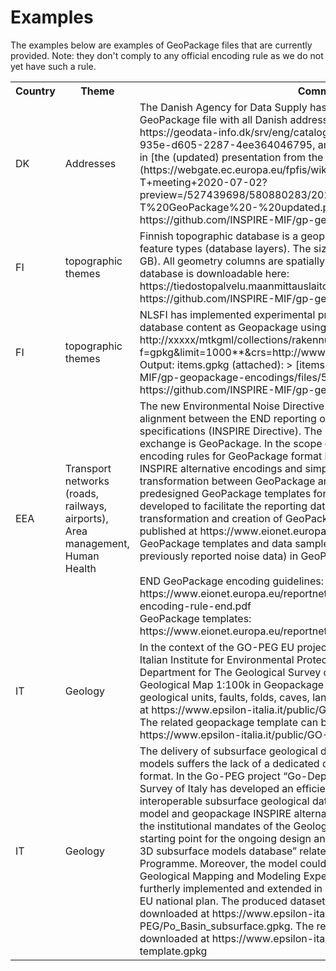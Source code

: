 # Examples

The examples below are examples of GeoPackage files that are currently provided. Note: they don't comply to any official encoding rule as we do not yet have such a rule.

<table>
    <tr>
        <th>Country</th>
        <th>Theme</th>
        <th>Comment</th>
    </tr>
    <tr>
        <td>DK</td>
        <td>Addresses</td>
        <td>The Danish Agency for Data Supply has published a first draft of a GeoPackage file with all Danish addresses (11 GB). See the metadata at https://geodata-info.dk/srv/eng/catalog.search#/metadata/50b921ea-935e-d605-2287-4ee364046795, and see some background information in [the (updated) presentation from the 62nd MIG-T meeting](https://webgate.ec.europa.eu/fpfis/wikis/display/InspireMIG/62nd+MIG-T+meeting+2020-07-02?preview=/527439698/580880283/20201012%20MIG-T%20GeoPackage%20-%20updated.pptx). See also https://github.com/INSPIRE-MIF/gp-geopackage-encodings/issues/5</td>
    </tr>
    <tr>
        <td>FI</td>
        <td>topographic themes</td>
        <td>Finnish topographic database is a geopackage, which consists of 120+ feature types (database layers). The size of geopackage is 73 GB (zipped 26 GB). All geometry columns are spatially indexed. Finnish topographic database is downloadable here: https://tiedostopalvelu.maanmittauslaitos.fi/tp/kartta?lang=en . See also https://github.com/INSPIRE-MIF/gp-geopackage-encodings/issues/7</td>
    </tr>
    <tr>
        <td>FI</td>
        <td>topographic themes</td>
        <td>NLSFI has implemented experimental prototype serving topographic database content as Geopackage using OGC API Features. An example: http://xxxxx/mtkgml/collections/rakennus/**items?f=gpkg&amp;limit=1000**&amp;crs=http://www.opengis.net/def/crs/EPSG/0/3067 . Output: items.gpkg (attached): &gt; [items.zip](https://github.com/INSPIRE-MIF/gp-geopackage-encodings/files/5499679/items.zip). See also https://github.com/INSPIRE-MIF/gp-geopackage-encodings/issues/8</td>
    </tr>
    <tr>
        <td>EEA</td>
        <td>Transport networks (roads, railways, airports), Area management, Human Health</td>
        <td>The new Environmental Noise Directive (END) reporting mechanism includes alignment between the END reporting obligations and INSPIRE data specifications (INSPIRE Directive). The selected format for spatial data exchange is GeoPackage. In the scope of the END reporting, we developed encoding rules for GeoPackage format based on the previous work on INSPIRE alternative encodings and simplification. This would allow a transformation between GeoPackage and GML (INSPIRE) formats. The predesigned GeoPackage templates for the END reporting have been developed to facilitate the reporting data flows in Reportnet 3.0, data transformation and creation of GeoPackage files. More information is published at https://www.eionet.europa.eu/reportnet/docs/noise , including GeoPackage templates and data samples (mostly simulated data based on previously reported noise data) in GeoPackage format. <br/><br/> END GeoPackage encoding guidelines: https://www.eionet.europa.eu/reportnet/docs/noise/guidelines/geopackage-encoding-rule-end.pdf <br/> GeoPackage templates: https://www.eionet.europa.eu/reportnet/docs/noise/templates</td>
    </tr>
    <tr>
        <td>IT</td>
        <td>Geology</td>
        <td>In the context of the GO-PEG EU project (https://www.go-peg.eu/), the Italian Institute for Environmental Protection and Research (ISPRA) - Department for The Geological Survey of Italy, has produced the Italian Geological Map 1:100k in Geopackage encoding. The map contains geological units, faults, folds, caves, landslides. This file can be downloaded at https://www.epsilon-italia.it/public/GO-PEG/GE-map-100k-full.gpkg. The related geopackage template can be downloaded at https://www.epsilon-italia.it/public/GO-PEG/GE-gpkg-template.gpkg </td>
    </tr>
        <tr>
        <td>IT</td>
        <td>Geology</td>
        <td>The delivery of subsurface geological data deriving from geological 3D models suffers the lack of a dedicated data model and easy-to-use delivery format. In the Go-PEG project “Go-Depth use-case”, ISPRA - Geological Survey of Italy has developed an efficient approach to manage and deliver interoperable subsurface geological data using an INSPIRE-extended data model and geopackage INSPIRE alternative enconding. This approach fulfills the institutional mandates of the Geological Survey of Italy and will be the starting point for the ongoing design and implementation of the “Geological 3D subsurface models database” related to the National Geological Mapping Programme. Moreover, the model could be tested in EU initiatives (e.g. EPOS, Geological Mapping and Modeling Expert Group of EuroGeoSurveys) and furtherly implemented and extended in projects funded by NextGeneration EU national plan. The produced dataset related to Po Plain subsurface can be downloaded at https://www.epsilon-italia.it/public/GO-PEG/Po_Basin_subsurface.gpkg. The related geopackage template can be downloaded at https://www.epsilon-italia.it/public/GO-PEG/go-depth-ge-template.gpkg
 </td>
    </tr>
</table>
